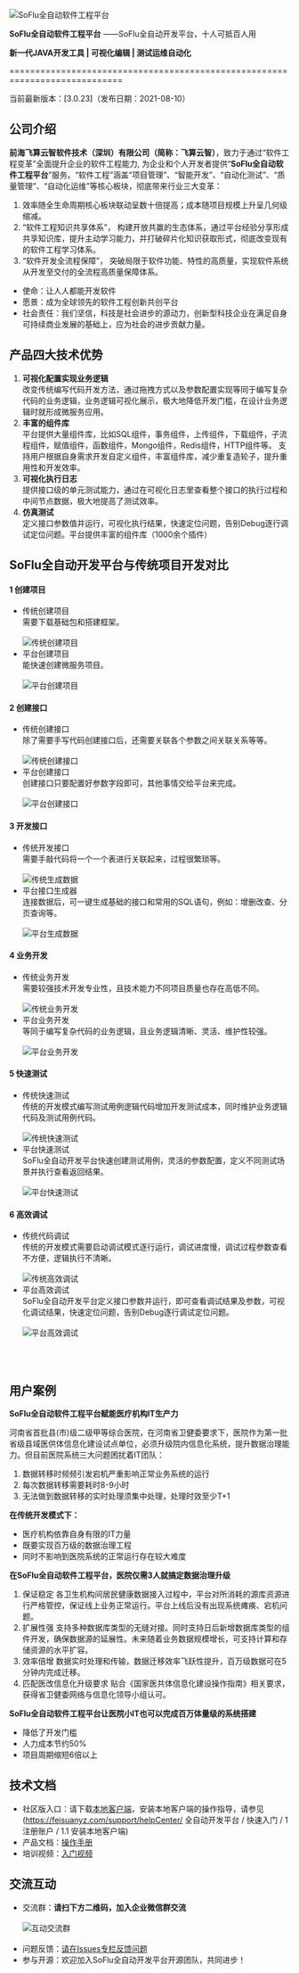 
![SoFlu全自动软件工程平台](https://github.com/feisuanyz/SoFlu-adp/blob/main/images/SoFluapd.png)

**SoFlu全自动软件工程平台**
                 ——SoFlu全自动开发平台，十人可抵百人用
                
**新一代JAVA开发工具 | 可视化编辑 | 测试运维自动化**

============================================================================

当前最新版本：[3.0.23]（发布日期：2021-08-10）

公司介绍
-----------------------------------

**前海飞算云智软件技术（深圳）有限公司（简称：飞算云智）**，致力于通过“软件工程变革”全面提升企业的软件工程能力, 为企业和个人开发者提供“**SoFlu全自动软件工程平台**”服务。“软件工程”涵盖“项目管理”、“智能开发”、“自动化测试”、“质量管理”、“自动化运维”等核心板块，彻底带来行业三大变革：
1. 效率随全生命周期核心板块联动呈数十倍提高；成本随项目规模上升呈几何级缩减。
2. “软件工程知识共享体系”， 构建开放共赢的生态体系，通过平台经验分享形成共享知识库，提升主动学习能力，并打破碎片化知识获取形式，彻底改变现有的软件工程学习体系。
3. “软件开发全流程保障”， 突破局限于软件功能、特性的高质量，实现软件系统从开发至交付的全流程高质量保障体系。
- 使命：让人人都能开发软件
- 愿景：成为全球领先的软件工程创新共创平台
- 社会责任：我们坚信，科技是社会进步的源动力，创新型科技企业在满足自身可持续商业发展的基础上，应为社会的进步贡献力量。


产品四大技术优势
-----------------------------------
1. **可视化配置实现业务逻辑**<br>
改变传统编写代码开发方法，通过拖拽方式以及参数配置实现等同于编写复杂代码的业务逻辑，业务逻辑可视化展示，极大地降低开发门槛，在设计业务逻辑时就形成微服务应用。<br>
2. **丰富的组件库**<br>
平台提供大量组件库，比如SQL组件，事务组件，上传组件，下载组件，子流程组件，赋值组件，函数组件，Mongo组件，Redis组件，HTTP组件等。
支持用户根据自身需求开发自定义组件，丰富组件库，减少重复造轮子，提升重用性和开发效率。<br>
3. **可视化执行日志**<br>
提供接口级的单元测试能力，通过在可视化日志里查看整个接口的执行过程和中间节点数据，极大地提高了测试效率。<br>
4. **仿真测试**<br>
定义接口参数值并运行，可视化执行结果，快速定位问题，告别Debug逐行调试定位问题。平台提供丰富的组件库（1000余个插件）


**SoFlu全自动开发平台与传统项目开发对比**
---------------------------------------

#### 1 创建项目
- 传统创建项目 <br>需要下载基础包和搭建框架。<br> <br>
![传统创建项目](https://github.com/feisuanyz/SoFlu-adp/blob/main/images/01.oldCreateProject.gif)
- 平台创建项目 <br>能快速创建微服务项目。<br> <br>
![平台创建项目](https://github.com/feisuanyz/SoFlu-adp/blob/main/images/01.newCreateProject.gif)


#### 2 创建接口
- 传统创建接口 <br>除了需要手写代码创建接口后，还需要关联各个参数之间关联关系等等。<br> <br>
![传统创建接口](https://github.com/feisuanyz/SoFlu-adp/blob/main/images/02.oldCreateInterface.gif)
- 平台创建接口 <br>创建接口只要配置好参数字段即可，其他事情交给平台来完成。<br> <br>
![平台创建接口](https://github.com/feisuanyz/SoFlu-adp/blob/main/images/02.newCreateInterface.gif)


#### 3 开发接口
- 传统开发接口 <br>需要手敲代码将一个一个表进行关联起来，过程很繁琐等。<br> <br>
![传统生成数据](https://github.com/feisuanyz/SoFlu-adp/blob/main/images/03.oldGenerateData.gif)
- 平台接口生成器 <br>连接数据后，可一键生成基础的接口和常用的SQL语句，例如：增删改查、分页查询等。<br> <br>
![平台生成数据](https://github.com/feisuanyz/SoFlu-adp/blob/main/images/03.newGenerateData.gif)


#### 4 业务开发 
- 传统业务开发 <br>需要较强技术开发专业性，且技术能力不同项目质量也存在高低不同。<br> <br>
![传统业务开发](https://github.com/feisuanyz/SoFlu-adp/blob/main/images/04.oldBusinessDev.gif)
- 平台业务开发 <br>等同于编写复杂代码的业务逻辑，且业务逻辑清晰、灵活、维护性较强。<br> <br>
![平台业务开发](https://github.com/feisuanyz/SoFlu-adp/blob/main/images/04.newBusinessDev.gif)


#### 5 快速测试
- 传统快速测试 <br>传统的开发模式编写测试用例逻辑代码增加开发测试成本，同时维护业务逻辑代码及测试用例代码。<br> <br>
![传统快速测试](https://github.com/feisuanyz/SoFlu-adp/blob/main/images/05.oldQuickTest.gif)
- 平台快速测试 <br>SoFlu全自动开发平台快速创建测试用例，灵活的参数配置，定义不同测试场景并执行查看返回结果。<br> <br>
![平台快速测试](https://github.com/feisuanyz/SoFlu-adp/blob/main/images/05.newQuickTest.gif)


#### 6 高效调试
- 传统代码调试 <br>传统的开发模式需要启动调试模式逐行运行，调试进度慢，调试过程参数查看不方便，逻辑执行不清晰。 <br> <br>
![传统高效调试](https://github.com/feisuanyz/SoFlu-adp/blob/main/images/06.oldDeBug.gif)
- 平台高效调试 <br>SoFlu全自动开发平台定义接口参数并运行，即可查看调试结果及参数，可视化调试结果，快速定位问题，告别Debug逐行调试定位问题。<br> <br>
![平台高效调试](https://github.com/feisuanyz/SoFlu-adp/blob/main/images/06.newDeBug.gif)


<br>
<br>

用户案例
-----------------------------------
**SoFlu全自动软件工程平台赋能医疗机构IT生产力**

河南省首批县(市)级二级甲等综合医院，在河南省卫健委要求下，医院作为第一批省级县域医供体信息化建设试点单位，必须升级院内信息化系统，提升数据治理能力。但目前医院系统三大问题困扰着IT团队：
1. 数据转移时频频引发宕机严重影响正常业务系统的运行
2. 每次数据转移需要耗时8-9小时
3. 无法做到数据转移的实时处理须集中处理，处理时效至少T+1

**在传统开发模式下：**
- 医疗机构依靠自身有限的IT力量
- 既要实现百万级的数据治理工程
- 同时不影响到医院系统的正常运行存在较大难度

**在SoFlu全自动软件工程平台，医院仅需3人就搞定数据治理升级**
1. 保证稳定
各卫生机构间居民健康数据接入过程中，平台对所消耗的源库资源进行严格管控，保证线上业务正常运行。平台上线后没有出现系统瘫痪、宕机问题。
2. 扩展性强
支持多种数据库类型的无缝对接。同时支持日后新增数据库类型的组件开发，确保数据源的延展性。未来随着业务数据规模增长，可支持计算和存储资源的水平扩容。
3. 效率倍增
数据实时处理和传输，数据迁移效率飞跃性提升，百万级数据可在5分钟内完成迁移。
4. 匹配医改信息化升级要求
贴合《国家医共体信息化建设操作指南》相关要求，获得省卫健委网络与信息化领导小组认可。

**SoFlu全自动软件工程平台让医院小IT也可以完成百万体量级的系统搭建**
- 降低了开发门槛
- 人力成本节约50%
- 项目周期缩短6倍以上 

**技术文档**
-----------------------------------
- 社区版入口：请下载[本地客户端](https://main.feisuanyz.com:8080/flow-community/feisuanyz-local-engine.zip)，安装本地客户端的操作指导，请参见(https://feisuanyz.com/support/helpCenter/ 全自动开发平台 / 快速入门 / 1 注册账户 / 1.1 安装本地客户端)
- 产品文档：[操作手册](https://feisuanyz.com/support/helpCenter/)
- 培训视频：[入门视频](https://feisuanyz.com/shortVideo/list/)

**交流互动**
-----------------------------------
- 交流群：**请扫下方二维码，加入企业微信群交流** <br><br>
![互动交流群](https://github.com/feisuanyz/SoFlu-adp/blob/main/images/20211007.PNG) <br><br>
- 问题反馈：[请在Issues专栏反馈问题](https://github.com/feisuanyz/SoFlu-adp/issues)
- 参与开源：欢迎加入SoFlu全自动开发平台开源团队，共同进步！

